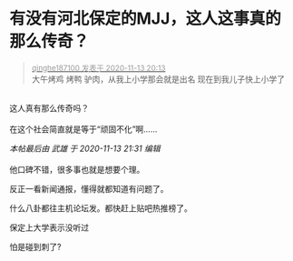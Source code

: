 # 有没有河北保定的MJJ，这人这事真的那么传奇？


<div class="quote"><blockquote><font size="2"><a href="https://www.hostloc.com/forum.php?mod=redirect&amp;goto=findpost&amp;pid=9450223&amp;ptid=766351" target="_blank"><font color="#999999">qinghe187100 发表于 2020-11-13 20:13</font></a></font><br />
大午烤鸡 烤鸭 驴肉，从我上小学那会就是出名 现在到我儿子快上小学了</blockquote></div><br />
这人真有那么传奇吗？<br />
<br />
在这个社会简直就是等于“顽固不化”啊……

<i class="pstatus"> 本帖最后由 武雄 于 2020-11-13 21:31 编辑 </i><br />
<br />
他口碑不错，很多事也就是想要个理。

反正一看新闻通报，懂得就都知道有问题了。

什么八卦都往主机论坛发。都快赶上贴吧热推榜了。

保定上大学表示没听过

怕是碰到刺了?
